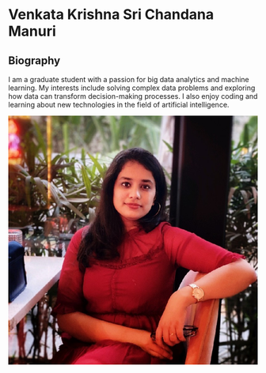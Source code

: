# Venkata Krishna Sri Chandana Manuri

## Biography
I am a graduate student with a passion for big data analytics and machine learning. My interests include solving complex data problems and exploring how data can transform decision-making processes. I also enjoy coding and learning about new technologies in the field of artificial intelligence.

![Chandana's Image](venkatamanuri.jpeg)
